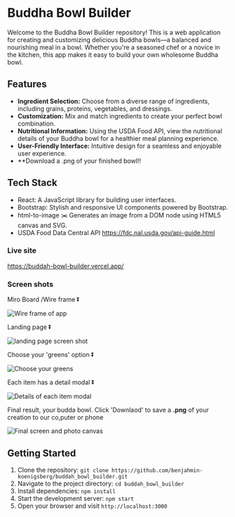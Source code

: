 # Buddha Bowl Builder

Welcome to the Buddha Bowl Builder repository! This is a web application for creating and customizing delicious Buddha bowls—a balanced and nourishing meal in a bowl. Whether you're a seasoned chef or a novice in the kitchen, this app makes it easy to build your own wholesome Buddha bowl.

## Features

- **Ingredient Selection:** Choose from a diverse range of ingredients, including grains, proteins, vegetables, and dressings.
- **Customization:** Mix and match ingredients to create your perfect bowl combination.
- **Nutritional Information:** Using the USDA Food API, view the nutritional details of your Buddha bowl for a healthier meal planning experience.
- **User-Friendly Interface:** Intuitive design for a seamless and enjoyable user experience.
- **Download a .png of your finished bowl!!

## Tech Stack

  - React: A JavaScript library for building user interfaces.
  - Bootstrap: Stylish and responsive UI components powered by Bootstrap.
  - html-to-image ✂️ Generates an image from a DOM node using HTML5 canvas and SVG.
  - USDA Food Data Central API https://fdc.nal.usda.gov/api-guide.html

### Live site

https://buddah-bowl-builder.vercel.app/

### Screen shots

Miro Board /Wire frame ⏬

![Wire frame of app](<src/assets/Plant Based Plate Builder.jpeg>)

Landing page ⏬

![landing page screen shot](<src/assets/Screen Shot 2023-12-14 at 9.28.34 AM.png>)

Choose your 'greens' option ⏬

![Choose your greens](<src/assets/Screen Shot 2023-12-14 at 9.28.43 AM.png>)

Each item has a detail modal ⏬

![Details of each item modal](<src/assets/Screen Shot 2023-12-14 at 9.29.05 AM.png>)

Final result, your budda bowl. Click 'Downlaod' to save a **.png** of your creation to our co,puter or phone

![Final screen and photo canvas](<src/assets/Screen Shot 2023-12-14 at 9.29.44 AM.png>)

## Getting Started

1. Clone the repository: `git clone https://github.com/benjahmin-koenigsberg/buddah_bowl_builder.git`
2. Navigate to the project directory: `cd buddah_bowl_builder`
3. Install dependencies: `npm install`
4. Start the development server: `npm start`
5. Open your browser and visit `http://localhost:3000`
